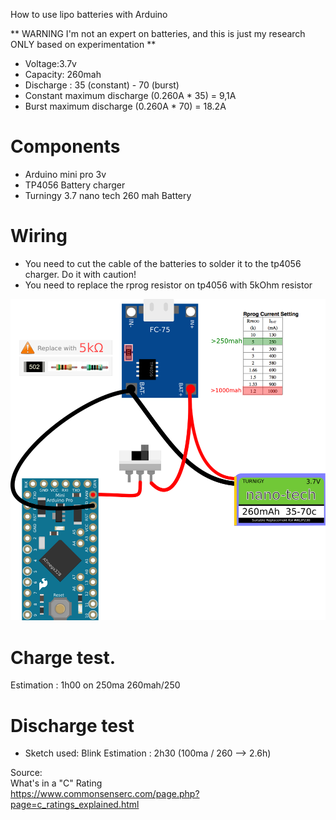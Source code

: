 How to use lipo batteries with Arduino

** WARNING I'm not an expert on batteries, and this is just my research ONLY based on experimentation **

* Voltage:3.7v    
* Capacity: 260mah    
* Discharge : 35 (constant) - 70 (burst)   
* Constant maximum discharge (0.260A * 35) = 9,1A
* Burst maximum discharge (0.260A * 70) = 18.2A

# Components
* Arduino mini pro 3v
* TP4056 Battery charger
* Turningy 3.7 nano tech 260 mah Battery

# Wiring
* You need to cut the cable of the batteries to solder it to the tp4056 charger. Do it with caution!
* You need to replace the rprog resistor on tp4056 with 5kOhm resistor
 
![Lipo batteries and arduino mini pro 3v](https://github.com/pigetArduino/lipoArduino/raw/master/doc/lipo_arduino_wiring.png)

# Charge test.
Estimation : 1h00 on 250ma
260mah/250

# Discharge test
* Sketch used: Blink
Estimation : 2h30 (100ma / 260 --> 2.6h)

Source:    
What's in a "C" Rating    
https://www.commonsenserc.com/page.php?page=c_ratings_explained.html   
